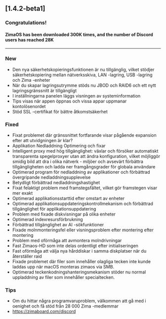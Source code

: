 ## [1.4.2-beta1]
### Congratulations! 
#### ZimaOS has been downloaded 300K times, and the number of Discord users has reached 28K
---
### New
- Den nya säkerhetskopieringsfunktionen är nu tillgänglig, vilket stödjer säkerhetskopiering mellan nätverksskiva, LAN -lagring, USB -lagring och Zima -enheter
- När du skapar lagringsutrymme stöds nu JBOD och RAID6 och ett nytt lagringsgränssnitt är tillgängligt
- I inställningarna panelen läggs visningen av systeminformation
- Tips visas när appen öppnas och vissa appar uppmanar kontolösenordet
- Stöd SSL -certifikat för bättre åtkomstsäkerhet
### Fixed
- Fixat problemet där gränssnittet fortfarande visar pågående expansion efter att utvidgningen är klar?
- Applikation Nedladdning Optimering och fixar
- Intelligent proxy med hög tillgänglighet: växlar och försöker automatiskt transparenta spegelproxyer utan att ändra konfiguration, vilket möjliggör smidig bild att dra i olika nätverk - miljöer och avsevärt förbättra tillgängligheten och ladda ner framgångsgrader för globala användare
- Optimerad program för nedladdning av applikationer och förbättrad övergripande nedladdningsupplevelse
- Betydligt förbättrad nedladdningshastighet
- Fixat felaktigt problem med framstegsfältet, vilket gör framstegen visar mer exakt
- Optimerad applikationsstarttid efter omstart av enheter
- Optimerad applikationsuppdateringskontrollmekanism och förbättrad tillgänglighet för applikationsuppdatering
- Problem med fixade diskvisningar på olika enheter
- Optimerad indexresursförbrukning
- Förbättrad tillgänglighet av AI -sökfunktioner
- Fixade molnmonteringsfel eller visningsproblem efter montering efter montering
- Problem med oförmåga att avmontera molndrivningar
- Fast Zimaos-HD som inte delas ordentligt efter initialiseringen
- Fast oförmåga att välja nya hårddiskar i samma diskplatser när du återställer raid
- Fixade problemet där filer som innehåller olagliga tecken inte kunde laddas upp när macOS monteras zimaos via SMB.
- Optimerad teckenkodningshanteringsmekanism stöder nu normal uppladdning av filer som innehåller specialtecken.
### Tips
- Om du hittar några programvaruproblem, välkommen att gå med i oenighet och få stöd från 28 000 Zima -medlemmar
- <a href = "https://zimaboard.com/discord" Target = "_ blank" style = "Color: Blue"> https://zimaboard.com/discord </a>
